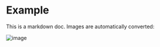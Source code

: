 # Example

This is a markdown doc. Images are automatically converted: 

![image](https://unsplash.it/500/400)

